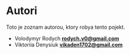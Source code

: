 # Autori

Toto je zoznam autorou, ktory robya tento pojekt.

- Volodymyr Rodych **rodych.v0@gmail.com**
- Viktoriia Denysiuk **vikaden1702@gmail.com**